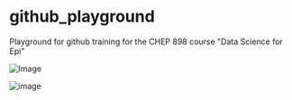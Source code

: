 # github_playground
Playground for github training for the CHEP 898 course "Data Science for Epi"

![Image](https://media1.tenor.com/m/7KycrJ9MPJUAAAAd/snow-angel.gif)

![image](https://media1.tenor.com/m/6-BCg1Dqts0AAAAd/olaf-frozen-olaf.gif)


